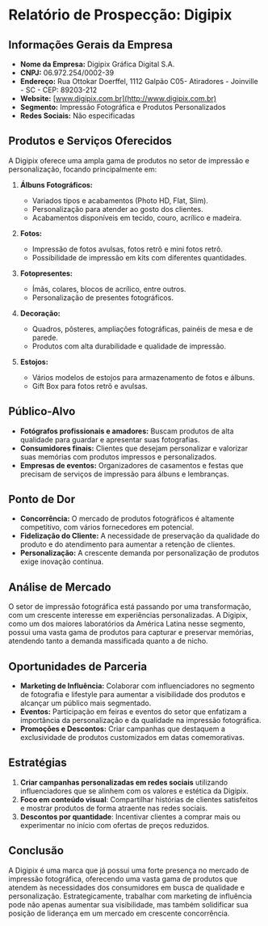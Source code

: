 # Relatório de Prospecção: Digipix

## Informações Gerais da Empresa
- **Nome da Empresa:** Digipix Gráfica Digital S.A.
- **CNPJ:** 06.972.254/0002-39
- **Endereço:** Rua Ottokar Doerffel, 1112 Galpão C05- Atiradores - Joinville - SC - CEP: 89203-212
- **Website:** [www.digipix.com.br](http://www.digipix.com.br)
- **Segmento:** Impressão Fotográfica e Produtos Personalizados
- **Redes Sociais:** Não especificadas

## Produtos e Serviços Oferecidos
A Digipix oferece uma ampla gama de produtos no setor de impressão e personalização, focando principalmente em:
1. **Álbuns Fotográficos:**
   - Variados tipos e acabamentos (Photo HD, Flat, Slim).
   - Personalização para atender ao gosto dos clientes.
   - Acabamentos disponíveis em tecido, couro, acrílico e madeira.

2. **Fotos:**
   - Impressão de fotos avulsas, fotos retrô e mini fotos retrô.
   - Possibilidade de impressão em kits com diferentes quantidades.

3. **Fotopresentes:**
   - Ímãs, colares, blocos de acrílico, entre outros.
   - Personalização de presentes fotográficos.

4. **Decoração:**
   - Quadros, pôsteres, ampliações fotográficas, painéis de mesa e de parede.
   - Produtos com alta durabilidade e qualidade de impressão.

5. **Estojos:**
   - Vários modelos de estojos para armazenamento de fotos e álbuns.
   - Gift Box para fotos retrô e avulsas.

## Público-Alvo
- **Fotógrafos profissionais e amadores:** Buscam produtos de alta qualidade para guardar e apresentar suas fotografias.
- **Consumidores finais:** Clientes que desejam personalizar e valorizar suas memórias com produtos impressos e personalizados.
- **Empresas de eventos:** Organizadores de casamentos e festas que precisam de serviços de impressão para álbuns e lembranças.

## Ponto de Dor
- **Concorrência:** O mercado de produtos fotográficos é altamente competitivo, com vários fornecedores em potencial.
- **Fidelização do Cliente:** A necessidade de preservação da qualidade do produto e do atendimento para aumentar a retenção de clientes.
- **Personalização:** A crescente demanda por personalização de produtos exige inovação contínua.

## Análise de Mercado
O setor de impressão fotográfica está passando por uma transformação, com um crescente interesse em experiências personalizadas. A Digipix, como um dos maiores laboratórios da América Latina nesse segmento, possui uma vasta gama de produtos para capturar e preservar memórias, atendendo tanto a demanda massificada quanto a de nicho.

## Oportunidades de Parceria
- **Marketing de Influência:** Colaborar com influenciadores no segmento de fotografia e lifestyle para aumentar a visibilidade dos produtos e alcançar um público mais segmentado.
- **Eventos:** Participação em feiras e eventos do setor que enfatizam a importância da personalização e da qualidade na impressão fotográfica.
- **Promoções e Descontos:** Criar campanhas que destaquem a exclusividade de produtos customizados em datas comemorativas.

## Estratégias
1. **Criar campanhas personalizadas em redes sociais** utilizando influenciadores que se alinhem com os valores e estética da Digipix.
2. **Foco em conteúdo visual**: Compartilhar histórias de clientes satisfeitos e mostrar produtos de forma atraente nas redes sociais.
3. **Descontos por quantidade**: Incentivar clientes a comprar mais ou experimentar no início com ofertas de preços reduzidos.

## Conclusão
A Digipix é uma marca que já possui uma forte presença no mercado de impressão fotográfica, oferecendo uma vasta gama de produtos que atendem às necessidades dos consumidores em busca de qualidade e personalização. Estrategicamente, trabalhar com marketing de influência pode não apenas aumentar sua visibilidade, mas também solidificar sua posição de liderança em um mercado em crescente concorrência.